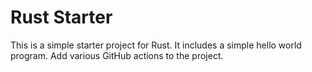 # Rust Starter

This is a simple starter project for Rust. It includes a simple hello world program. Add various GitHub actions to the project.
